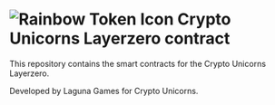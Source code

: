 # ![Rainbow Token Icon](https://arweave.net/2WsHDkuWD-st1_i-tin94XhNMVmnzIPdLXcRS0Ynq14) Crypto Unicorns Layerzero contract

This repository contains the smart contracts for the Crypto Unicorns Layerzero. 

Developed by Laguna Games for Crypto Unicorns.